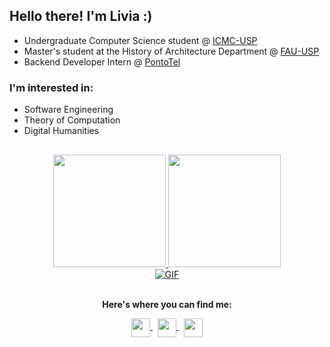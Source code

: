 <!--
**liviaruegger/liviaruegger** is a ✨ _special_ ✨ repository because its `README.md` (this file) appears on your GitHub profile.

Here are some ideas to get you started:

- 🔭 I’m currently working on ...
- 🌱 I’m currently learning ...
- 👯 I’m looking to collaborate on ...
- 🤔 I’m looking for help with ...
- 💬 Ask me about ...
- 📫 How to reach me: ...
- 😄 Pronouns: ...
- ⚡ Fun fact: ...
-->


## Hello there! I'm Livia :)

- Undergraduate Computer Science student @ [ICMC-USP](https://www.icmc.usp.br/)
- Master's student at the History of Architecture Department @ [FAU-USP](https://www.fau.usp.br/)
- Backend Developer Intern @ [PontoTel](https://www.pontotel.com.br/)

### I'm interested in:

- Software Engineering
- Theory of Computation
- Digital Humanities

##


<div>
  <div align="center">
  <a href="https://github.com/anuraghazra/github-readme-stats">
    <img height="180em" src="https://github-readme-stats.vercel.app/api?username=liviaruegger&show_icons=true&theme=bear&include_all_commits=true&count_private=true"/>
    <img height="180em" src="https://github-readme-stats.vercel.app/api/top-langs/?username=liviaruegger&langs_count=8&theme=bear&layout=compact&hide=jupyter%20notebook,tex"/>
  </a>
</div>


<div>
  <div align="center">
  <a href="https://liviaruegger.itch.io/">
    <img align="center" alt="GIF" src="https://media.giphy.com/media/UCHPsSNwXTN9RvPKpj/giphy.gif"/>
  </a>
</div>


<div>
  <div align="center">
  <p><br><strong>Here's where you can find me:</strong></p>
  <a href="https://www.linkedin.com/in/liviaruegger/">
    <img align="center" src="https://cdn.jsdelivr.net/npm/simple-icons@v3/icons/linkedin.svg" width="30" height="30"/>
  </a>
  &nbsp
  <a href="https://liviaruegger.itch.io/">
    <img align="center" src="https://cdn.jsdelivr.net/npm/simple-icons@3.13.0/icons/itch-dot-io.svg" width="30" height="30"/>
  </a>
  &nbsp
  <a href="https://t.me/liviaruegger">
    <img align="center" src="https://cdn.jsdelivr.net/npm/simple-icons@3.13.0/icons/telegram.svg" width="30" height="30"/>
   </a>
</div>
